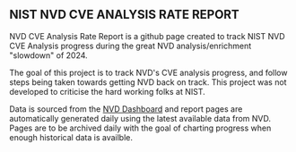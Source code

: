 ## NIST NVD CVE ANALYSIS RATE REPORT

NVD CVE Analysis Rate Report is a github page created to track NIST NVD CVE Analysis progress during the great NVD analysis/enrichment "slowdown" of 2024.

The goal of this project is to track NVD's CVE analysis progress, and follow steps being taken towards getting NVD back on track. This project was not developed to criticise the hard working folks at NIST.

Data is sourced from the [NVD Dashboard](https://nvd.nist.gov/general/nvd-dashboard) and report pages are automatically generated daily using the latest available data from NVD. Pages are to be archived daily with the goal of charting progress when enough historical data is availble.




